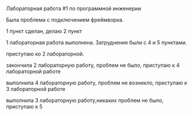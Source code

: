 Лабораторная работа #1 по программной инженерии

Была проблема с подключением фреймворка.

1 пункт сделан, делаю 2 пункт

1 лабораторная работа выполнена. Затруднения были с 4 и 5 пунктами.

приступаю ко 2 лабораторной.

закончила 2 лабораторную работу, проблем не было, приступаю к 4 лабораторной работе

выполнила 4 лабораторную работу, проблем не возникло, приступаю к 3 лабораторной работе

выполнила 3 лабораторную работу,никаких проблем не было, приступаю к 5
